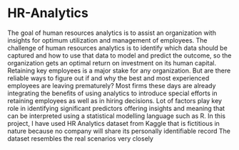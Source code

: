 # HR-Analytics
The goal of human resources analytics is to assist an organization with insights for optimum utilization and management of employees. The challenge of human resources analytics is to identify which data should be captured and how to use that data to model and predict the outcome, so the organization gets an optimal return on investment on its human capital.  Retaining key employees is a major stake for any organization. But are there reliable ways to figure out if and why the best and most experienced employees are leaving prematurely? Most firms these days are already integrating the benefits of using analytics to introduce special efforts in retaining employees as well as in hiring decisions. Lot of factors play key role in identifying significant predictors offering insights and meaning that can be interpreted using a statistical modelling language such as R.   In this project, I have used HR Analytics dataset from Kaggle that is fictitious in nature because no company will share its personally identifiable record
The dataset resembles the real scenarios very closely
